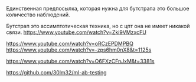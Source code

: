 Единственная предпосылка, которая нужна для бутстрапа это большое количество наблюдений. 

Бутстрап это ассимптотическая техника, но с цпт она не имеет никакой связи. 
https://www.youtube.com/watch?v=Zki9VMzxcFU

https://www.youtube.com/watch?v=oRCzEPDMPBQ
https://www.youtube.com/watch?v=-zps6hm0nX8&t=1125s


https://www.youtube.com/watch?v=O6FXzCFnJxM&t=3381s



https://github.com/30lm32/ml-ab-testing